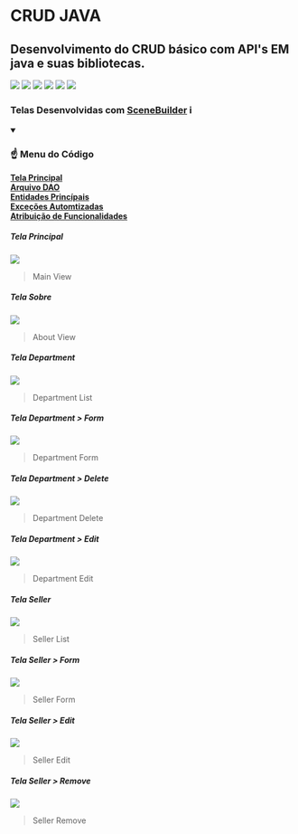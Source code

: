 # CRUD JAVA

## Desenvolvimento do CRUD básico com API's EM java e suas bibliotecas.
 

![](https://img.shields.io/github/stars/pandao/editor.md.svg) ![](https://img.shields.io/github/forks/pandao/editor.md.svg) ![](https://img.shields.io/github/tag/pandao/editor.md.svg) ![](https://img.shields.io/github/release/pandao/editor.md.svg) ![](https://img.shields.io/github/issues/pandao/editor.md.svg) ![](https://img.shields.io/bower/v/editor.md.svg)


### Telas Desenvolvidas com [SceneBuilder](https://gluonhq.com/products/scene-builder/) ℹ

<details open>
<summary><h3> ☝ Menu do Código</h3></summary>
 <b>
  <a href="https://github.com/joomoraes/-CRUD-JavaFX-JDBC-/blob/master/src/application/Main.java">
   Tela Principal
  </a>
 </b>
 <br>
 <b>
  <a href="https://github.com/joomoraes/-CRUD-JavaFX-JDBC-/tree/master/src/model/dao/impl">
   Arquivo DAO
  </a>
 </b>
 <br>
 <b>
  <a href="https://github.com/joomoraes/-CRUD-JavaFX-JDBC-/tree/master/src/model/entities">
   Entidades Princípais
  </a>
 </b>
 <br>
 <b>
  <a href="https://github.com/joomoraes/-CRUD-JavaFX-JDBC-/tree/master/src/model/exceptions">
   Exceções Automtizadas
  </a>
 </b>
 <br>
 <b>
  <a href="https://github.com/joomoraes/-CRUD-JavaFX-JDBC-/tree/master/src/model/services">
   Atribuição de Funcionalidades
  </a>
 </b>
 
</details>

##### Tela Principal

![](Program/imgs/MainVIew.jpg)

> Main View

##### Tela Sobre

![](Program/imgs/About.jpg)

> About View


##### Tela Department

![](Program/imgs/Department/DepartmentList.jpg)

> Department List

##### Tela Department > Form 

![](Program/imgs/Department/Department_Form.jpg)

> Department Form

##### Tela Department > Delete

![](Program/imgs/Department/Department_Delete.jpg)

> Department Delete


##### Tela Department > Edit

![](Program/imgs/Department/Department_Edit.jpg)

> Department Edit

##### Tela Seller 

![](Program/imgs/Seller/Seller_List.jpg)

> Seller List

##### Tela Seller > Form

![](Program/imgs/Seller/Seller_Form.jpg)

> Seller Form

##### Tela Seller > Edit

![](Program/imgs/Seller/Seller_Edit.jpg)

> Seller Edit


##### Tela Seller > Remove

![](Program/imgs/Seller/Seller_Remove.jpg)

> Seller Remove



